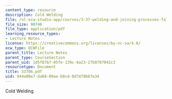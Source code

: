 ```yaml
---
content_type: resource
description: Cold Welding
file: /ol-ocw-studio-app/courses/3-37-welding-and-joining-processes-fall-2002/944a00e7da6800aeb8cd0d7470b6fe34_33706.pdf
file_size: 90746
file_type: application/pdf
learning_resource_types:
- Lecture Notes
license: https://creativecommons.org/licenses/by-nc-sa/4.0/
ocw_type: OCWFile
parent_title: Lecture Notes
parent_type: CourseSection
parent_uid: 1d5f87b7-05fe-139c-6a23-27b8707042c3
resourcetype: Document
title: 33706.pdf
uid: 944a00e7-da68-00ae-b8cd-0d7470b6fe34
---
```

Cold Welding